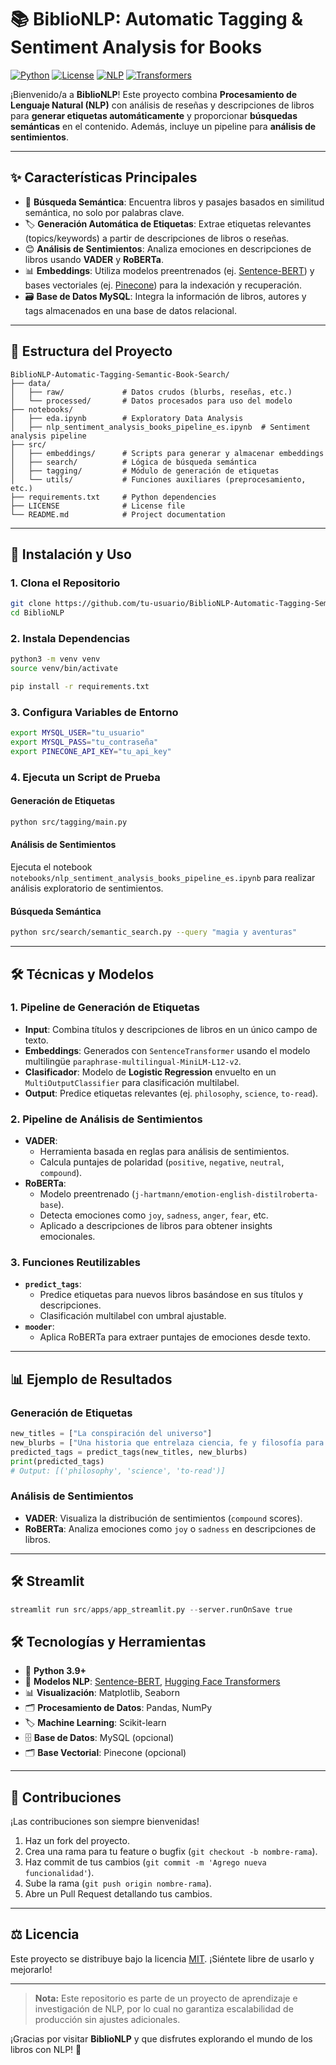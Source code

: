 # 📚 BiblioNLP: Automatic Tagging & Sentiment Analysis for Books

[![Python](https://img.shields.io/badge/Python-3.9%2B-blue.svg)](https://www.python.org/)
[![License](https://img.shields.io/badge/License-MIT-yellow.svg)](LICENSE)
[![NLP](https://img.shields.io/badge/NLP-Sentiment%20Analysis-green)](https://www.nltk.org/)
[![Transformers](https://img.shields.io/badge/Transformers-Hugging%20Face-orange)](https://huggingface.co/)

¡Bienvenido/a a **BiblioNLP**! Este proyecto combina **Procesamiento de Lenguaje Natural (NLP)** con análisis de reseñas y descripciones de libros para **generar etiquetas automáticamente** y proporcionar **búsquedas semánticas** en el contenido. Además, incluye un pipeline para **análisis de sentimientos**.

---

## ✨ Características Principales

- 🔎 **Búsqueda Semántica**: Encuentra libros y pasajes basados en similitud semántica, no solo por palabras clave.
- 🏷 **Generación Automática de Etiquetas**: Extrae etiquetas relevantes (topics/keywords) a partir de descripciones de libros o reseñas.
- 😊 **Análisis de Sentimientos**: Analiza emociones en descripciones de libros usando **VADER** y **RoBERTa**.
- 📊 **Embeddings**: Utiliza modelos preentrenados (ej. [Sentence-BERT](https://www.sbert.net/)) y bases vectoriales (ej. [Pinecone](https://www.pinecone.io/)) para la indexación y recuperación.
- 🗃 **Base de Datos MySQL**: Integra la información de libros, autores y tags almacenados en una base de datos relacional.

---

## 📂 Estructura del Proyecto

```plaintext
BiblioNLP-Automatic-Tagging-Semantic-Book-Search/
├── data/
│   ├── raw/             # Datos crudos (blurbs, reseñas, etc.)
│   └── processed/       # Datos procesados para uso del modelo
├── notebooks/
│   ├── eda.ipynb        # Exploratory Data Analysis
│   ├── nlp_sentiment_analysis_books_pipeline_es.ipynb  # Sentiment analysis pipeline
├── src/
│   ├── embeddings/      # Scripts para generar y almacenar embeddings
│   ├── search/          # Lógica de búsqueda semántica
│   ├── tagging/         # Módulo de generación de etiquetas
│   └── utils/           # Funciones auxiliares (preprocesamiento, etc.)
├── requirements.txt     # Python dependencies
├── LICENSE              # License file
└── README.md            # Project documentation
```

---

## 🚀 Instalación y Uso

### 1. Clona el Repositorio

```bash
git clone https://github.com/tu-usuario/BiblioNLP-Automatic-Tagging-Semantic-Book-Search.git
cd BiblioNLP
```

### 2. Instala Dependencias

```bash
python3 -m venv venv
source venv/bin/activate

pip install -r requirements.txt
```

### 3. Configura Variables de Entorno

```bash
export MYSQL_USER="tu_usuario"
export MYSQL_PASS="tu_contraseña"
export PINECONE_API_KEY="tu_api_key"
```

### 4. Ejecuta un Script de Prueba

#### Generación de Etiquetas

```bash
python src/tagging/main.py
```

#### Análisis de Sentimientos

Ejecuta el notebook `notebooks/nlp_sentiment_analysis_books_pipeline_es.ipynb` para realizar análisis exploratorio de sentimientos.

#### Búsqueda Semántica

```bash
python src/search/semantic_search.py --query "magia y aventuras"
```

---

## 🛠 Técnicas y Modelos

### 1. **Pipeline de Generación de Etiquetas**

- **Input**: Combina títulos y descripciones de libros en un único campo de texto.
- **Embeddings**: Generados con `SentenceTransformer` usando el modelo multilingüe `paraphrase-multilingual-MiniLM-L12-v2`.
- **Clasificador**: Modelo de **Logistic Regression** envuelto en un `MultiOutputClassifier` para clasificación multilabel.
- **Output**: Predice etiquetas relevantes (ej. `philosophy`, `science`, `to-read`).

### 2. **Pipeline de Análisis de Sentimientos**

- **VADER**:
  - Herramienta basada en reglas para análisis de sentimientos.
  - Calcula puntajes de polaridad (`positive`, `negative`, `neutral`, `compound`).
- **RoBERTa**:
  - Modelo preentrenado (`j-hartmann/emotion-english-distilroberta-base`).
  - Detecta emociones como `joy`, `sadness`, `anger`, `fear`, etc.
  - Aplicado a descripciones de libros para obtener insights emocionales.

### 3. **Funciones Reutilizables**

- **`predict_tags`**:
  - Predice etiquetas para nuevos libros basándose en sus títulos y descripciones.
  - Clasificación multilabel con umbral ajustable.
- **`mooder`**:
  - Aplica RoBERTa para extraer puntajes de emociones desde texto.

---

## 📊 Ejemplo de Resultados

### Generación de Etiquetas

```python
new_titles = ["La conspiración del universo"]
new_blurbs = ["Una historia que entrelaza ciencia, fe y filosofía para revelar los secretos de la creación."]
predicted_tags = predict_tags(new_titles, new_blurbs)
print(predicted_tags)
# Output: [('philosophy', 'science', 'to-read')]
```

### Análisis de Sentimientos

- **VADER**: Visualiza la distribución de sentimientos (`compound` scores).
- **RoBERTa**: Analiza emociones como `joy` o `sadness` en descripciones de libros.

---

## 🛠 Streamlit

```python
streamlit run src/apps/app_streamlit.py --server.runOnSave true
```

## 🛠 Tecnologías y Herramientas

- 🐍 **Python 3.9+**
- 🧠 **Modelos NLP**: [Sentence-BERT](https://www.sbert.net/), [Hugging Face Transformers](https://huggingface.co/)
- 📊 **Visualización**: Matplotlib, Seaborn
- 🗂 **Procesamiento de Datos**: Pandas, NumPy
- 🏷 **Machine Learning**: Scikit-learn
- 🗄️ **Base de Datos**: MySQL (opcional)
- 🗂 **Base Vectorial**: Pinecone (opcional)

---

## 🙌 Contribuciones

¡Las contribuciones son siempre bienvenidas!

1. Haz un fork del proyecto.
2. Crea una rama para tu feature o bugfix (`git checkout -b nombre-rama`).
3. Haz commit de tus cambios (`git commit -m 'Agrego nueva funcionalidad'`).
4. Sube la rama (`git push origin nombre-rama`).
5. Abre un Pull Request detallando tus cambios.

---

## ⚖️ Licencia

Este proyecto se distribuye bajo la licencia [MIT](LICENSE). ¡Siéntete libre de usarlo y mejorarlo!

---

> **Nota:** Este repositorio es parte de un proyecto de aprendizaje e investigación de NLP, por lo cual no garantiza escalabilidad de producción sin ajustes adicionales.

¡Gracias por visitar **BiblioNLP** y que disfrutes explorando el mundo de los libros con NLP! 🎉
